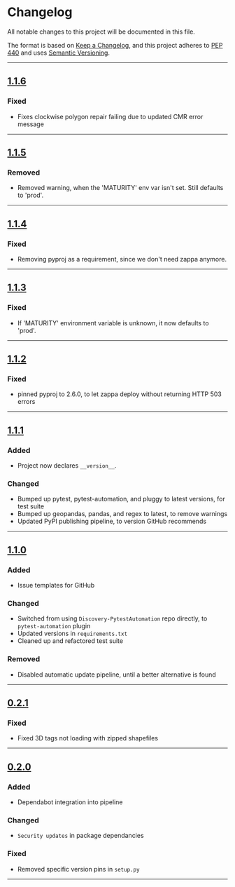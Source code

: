 # Changelog

All notable changes to this project will be documented in this file.

The format is based on [Keep a Changelog](https://keepachangelog.com/en/1.0.0/),
and this project adheres to [PEP 440](https://www.python.org/dev/peps/pep-0440/) 
and uses [Semantic Versioning](https://semver.org/spec/v2.0.0.html).

------

## [1.1.6](https://github.com/asfadmin/Discovery-WKTUtils/compare/v1.1.5...v1.1.6)

### Fixed
- Fixes clockwise polygon repair failing due to updated CMR error message

------

## [1.1.5](https://github.com/asfadmin/Discovery-WKTUtils/compare/v1.1.4...v1.1.5)

### Removed
- Removed warning, when the 'MATURITY' env var isn't set. Still defaults to 'prod'.

------

## [1.1.4](https://github.com/asfadmin/Discovery-WKTUtils/compare/v1.1.3...v1.1.4)

### Fixed
- Removing pyproj as a requirement, since we don't need zappa anymore.

------

## [1.1.3](https://github.com/asfadmin/Discovery-WKTUtils/compare/v1.1.2...v1.1.3)

### Fixed
- If 'MATURITY' environment variable is unknown, it now defaults to 'prod'.

------

## [1.1.2](https://github.com/asfadmin/Discovery-WKTUtils/compare/v1.1.1...v1.1.2)

### Fixed
- pinned pyproj to 2.6.0, to let zappa deploy without returning HTTP 503 errors

------

## [1.1.1](https://github.com/asfadmin/Discovery-WKTUtils/compare/v1.1.0...v1.1.1)

### Added
- Project now declares `__version__`.

### Changed
- Bumped up pytest, pytest-automation, and pluggy to latest versions, for test suite
- Bumped up geopandas, pandas, and regex to latest, to remove warnings
- Updated PyPI publishing pipeline, to version GitHub recommends

------

## [1.1.0](https://github.com/asfadmin/Discovery-WKTUtils/compare/v0.2.1...v1.1.0)

### Added
- Issue templates for GitHub

### Changed
- Switched from using `Discovery-PytestAutomation` repo directly, to `pytest-automation` plugin
- Updated versions in `requirements.txt`
- Cleaned up and refactored test suite

### Removed
- Disabled automatic update pipeline, until a better alternative is found

------

## [0.2.1](https://github.com/asfadmin/Discovery-WKTUtils/compare/v0.2.0...v0.2.1)

### Fixed
- Fixed 3D tags not loading with zipped shapefiles

------

## [0.2.0](https://github.com/asfadmin/Discovery-WKTUtils/compare/v0.1.1...v0.2.0)

### Added
- Dependabot integration into pipeline

### Changed
- `Security updates` in package dependancies

### Fixed
- Removed specific version pins in `setup.py`

------

<!--
TEMPLATE:
## [0.2.0](https://github.com/asfadmin/Discovery-WKTUtils/compare/v0.1.1...v0.2.0)

### Added
- For things that are `created` in this release. (New features!!)

### Changed
- For functionality that's `changed`. (ie. Added default arguments, or breaking changes).

### Fixed
- `Bug fixes` go here.
-->

